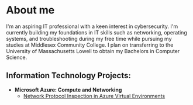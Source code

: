 # About me

I'm an aspiring IT professional with a keen interest in cybersecurity. I'm currently building my foundations in IT skills such as networking, operating systems, and troubleshooting during my free time while pursuing my studies at Middlesex Community College. I plan on transferring to the University of Massachusetts Lowell to obtain my Bachelors in Computer Science.

<h2> Information Technology Projects: </h2>

- <b>Microsoft Azure: Compute and Networking </b>
  - [Network Protocol Inspection in Azure Virtual Environments](https://github.com/KimleeHeng/azure-network-protocols)


<!--- <b>Microsoft Azure: Active Directory </b>
  - [Configuring Active Directory within Azure Virtual Environments](https://github.com)
- <b>osTicket</b>
  - [osTicket: Prerequisites and Installation](https://github.com)
  - [osTicket: Post-Installation Configuration](https://github.com)
  - [osTicket: Ticket Lifecycle Examples](https://github.com)
<!--
**KimleeHeng/KimleeHeng** is a ✨ _special_ ✨ repository because its `README.md` (this file) appears on your GitHub profile.

Here are some ideas to get you started:

- 🔭 I’m currently working on ...
- 🌱 I’m currently learning ...
- 👯 I’m looking to collaborate on ...
- 🤔 I’m looking for help with ...
- 💬 Ask me about ...
- 📫 How to reach me: ...
- 😄 Pronouns: ...
- ⚡ Fun fact: ...
-->
